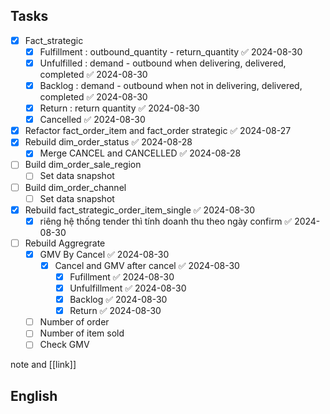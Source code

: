 
## Tasks



- [x] Fact_strategic
	- [x] Fulfillment : outbound_quantity - return_quantity ✅ 2024-08-30
	- [x] Unfulfilled : demand - outbound when delivering, delivered, completed ✅ 2024-08-30
	- [x] Backlog : demand - outbound when not in delivering, delivered, completed ✅ 2024-08-30
	- [x] Return : return quantity ✅ 2024-08-30
	- [x] Cancelled ✅ 2024-08-30
- [x] Refactor fact_order_item and fact_order strategic ✅ 2024-08-27
- [x] Rebuild dim_order_status ✅ 2024-08-28
	- [x] Merge CANCEL and CANCELLED ✅ 2024-08-28
- [ ] Build dim_order_sale_region
	- [ ] Set data snapshot 
- [ ] Build dim_order_channel
	- [ ] Set data snapshot 
- [x] Rebuild fact_strategic_order_item_single ✅ 2024-08-30
	- [x] riêng hệ thống tender thì tính doanh thu theo ngày confirm ✅ 2024-08-30
- [ ] Rebuild Aggregrate
	- [x] GMV By Cancel ✅ 2024-08-30
		- [x] Cancel and GMV after cancel ✅ 2024-08-30
			- [x] Fufillment ✅ 2024-08-30
			- [x] Unfulfillment ✅ 2024-08-30
			- [x] Backlog ✅ 2024-08-30
			- [x] Return ✅ 2024-08-30
	- [ ] Number of order
	- [ ] Number of item sold
	- [ ] Check GMV

note and [[link]]

## English
